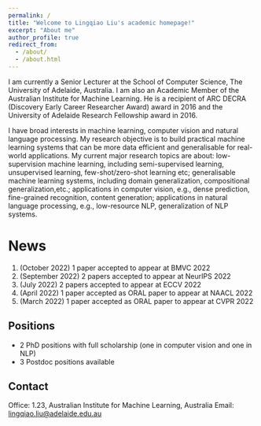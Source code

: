 ```yaml
---
permalink: /
title: "Welcome to Lingqiao Liu's academic homepage!"
excerpt: "About me"
author_profile: true
redirect_from: 
  - /about/
  - /about.html
---
```



I am currently a Senior Lecturer at the School of Computer Science, The University of Adelaide, Australia. I am also an Academic Member of the Australian Institute for Machine Learning. He is a recipient of ARC DECRA (Discovery Early Career Researcher Award) award in 2016 and the University of Adelaide Research Fellowship award in 2016. 

I have broad interests in machine learning, computer vision and natural language processing. My research objective is to build practical machine learning systems that can be more data efficient and generalisable for real-world applications. My current major research topics are about: low-supervision machine learning, including semi-supervised learning, unsupervised learning, few-shot/zero-shot learning etc; generalisable machine learning systems, including domain generalization, compositional generalization,etc.; applications in computer vision, e.g., dense prediction, fine-grained recognition, content generation; applications in natural language processing, e.g., low-resource NLP, generalization of NLP systems. 

News
======
1. (October 2022) 1 paper accepted to appear at BMVC 2022
1. (September 2022) 2 papers accepted to appear at NeurIPS 2022
1. (July 2022) 2 papers accepted to appear at ECCV 2022
1. (April 2022) 1 paper accepted as ORAL paper to appear at NAACL 2022 
1. (March 2022) 1 paper accepted as ORAL paper to appear at CVPR 2022 

**Positions**
-------
- 2 PhD positions with full scholarship (one in computer vision and one in NLP)
- 3 Postdoc positions available 

Contact
------
Office: 1.23, Australian Institute for Machine Learning, Australia
Email: lingqiao.liu@adelaide.edu.au

